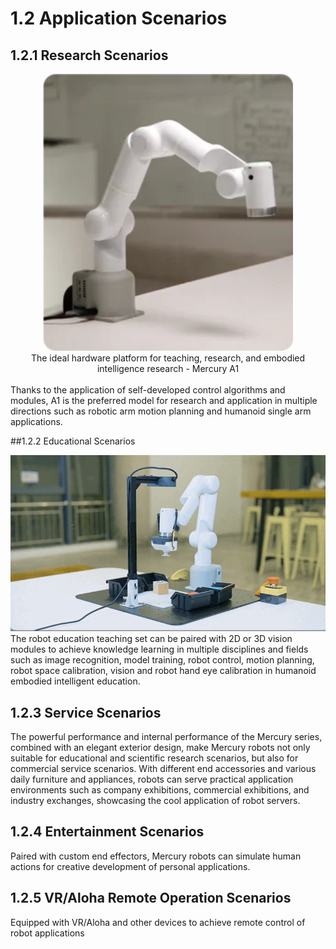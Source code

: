# 1.2 Application Scenarios

## 1.2.1 Research Scenarios

<center>
<img src="../resources/1-ProductIntroduction/A1.jpg" width="400" height="auto" />
<br>The ideal hardware platform for teaching, research, and embodied intelligence research - Mercury A1</center>
<br>
Thanks to the application of self-developed control algorithms and modules, A1 is the preferred model for research and application in multiple directions such as robotic arm motion planning and humanoid single arm applications.

##1.2.2 Educational Scenarios

<center>
<img src="../resources/1-ProductIntroduction/1.jpg" width="600" height="auto" />
</center>
The robot education teaching set can be paired with 2D or 3D vision modules to achieve knowledge learning in multiple disciplines and fields such as image recognition, model training, robot control, motion planning, robot space calibration, vision and robot hand eye calibration in humanoid embodied intelligent education.

## 1.2.3 Service Scenarios

The powerful performance and internal performance of the Mercury series, combined with an elegant exterior design, make Mercury robots not only suitable for educational and scientific research scenarios, but also for commercial service scenarios. With different end accessories and various daily furniture and appliances, robots can serve practical application environments such as company exhibitions, commercial exhibitions, and industry exchanges, showcasing the cool application of robot servers.

## 1.2.4 Entertainment Scenarios

Paired with custom end effectors, Mercury robots can simulate human actions for creative development of personal applications.

## 1.2.5 VR/Aloha Remote Operation Scenarios

Equipped with VR/Aloha and other devices to achieve remote control of robot applications
